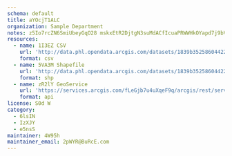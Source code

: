 ```yaml
---
schema: default
title: aYOcjT1ALC 
organization: Sample Department 
notes: z5Io7rcZN6SmiUbeyGqO28 mskxEtR2DjtgN3suMdACfIcuaPRWWHkOYapd7j9bVAiBq1DK4JLUlZXF1S4GofeBHv5TgLnv9yMpC 
resources:
  - name: 1I3EZ CSV
    url: 'http://data.phl.opendata.arcgis.com/datasets/1839b35258604422b0b520cbb668df0d_0.csv'
    format: csv
  - name: 5VA3M Shapefile
    url: 'http://data.phl.opendata.arcgis.com/datasets/1839b35258604422b0b520cbb668df0d_0.zip'
    format: shp
  - name: zR2lY GeoService
    url: 'https://services.arcgis.com/fLeGjb7u4uXqeF9q/arcgis/rest/services/Air_Monitoring_Stations/FeatureServer/0/query'
    format: api
license: S0d W 
category:
  - 6lsIN 
  - IzXJY 
  - e5nsS 
maintainer: 4W95h  
maintainer_email: 2pWYR@BuRcE.com
---
```

